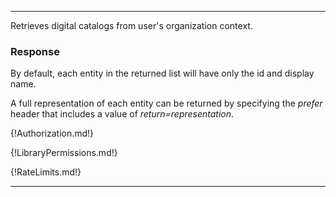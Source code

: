 ---

Retrieves digital catalogs from user's organization context.

### Response

By default, each entity in the returned list will have only the id and display name.

A full representation of each entity can be returned by specifying the *prefer* header that includes a value of *return=representation*.

{!Authorization.md!}

{!LibraryPermissions.md!}

{!RateLimits.md!}

---